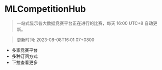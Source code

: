 # MLCompetitionHub

> 一站式显示各大数据竞赛平台正在进行的比赛，每天 16:00 UTC+8 自动更新。
  
> 更新时间: 2023-08-08T16:01:07+0800 

* 多家竞赛平台
* 多种订阅方式
* 下拉查看更多